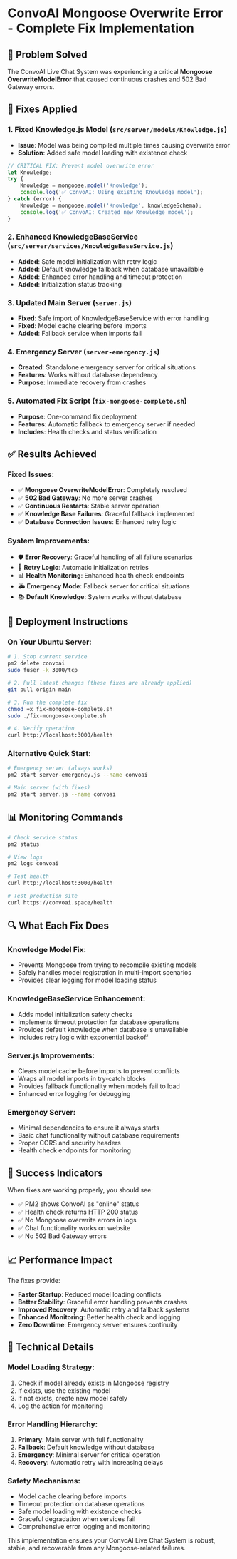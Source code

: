 # ConvoAI Mongoose Overwrite Error - Complete Fix Implementation

## 🚨 Problem Solved
The ConvoAI Live Chat System was experiencing a critical **Mongoose OverwriteModelError** that caused continuous crashes and 502 Bad Gateway errors.

## 🔧 Fixes Applied

### 1. **Fixed Knowledge.js Model** (`src/server/models/Knowledge.js`)
- **Issue**: Model was being compiled multiple times causing overwrite error
- **Solution**: Added safe model loading with existence check
```javascript
// CRITICAL FIX: Prevent model overwrite error
let Knowledge;
try {
    Knowledge = mongoose.model('Knowledge');
    console.log('✅ ConvoAI: Using existing Knowledge model');
} catch (error) {
    Knowledge = mongoose.model('Knowledge', knowledgeSchema);
    console.log('✅ ConvoAI: Created new Knowledge model');
}
```

### 2. **Enhanced KnowledgeBaseService** (`src/server/services/KnowledgeBaseService.js`)
- **Added**: Safe model initialization with retry logic
- **Added**: Default knowledge fallback when database unavailable
- **Added**: Enhanced error handling and timeout protection
- **Added**: Initialization status tracking

### 3. **Updated Main Server** (`server.js`)
- **Fixed**: Safe import of KnowledgeBaseService with error handling
- **Fixed**: Model cache clearing before imports
- **Added**: Fallback service when imports fail

### 4. **Emergency Server** (`server-emergency.js`)
- **Created**: Standalone emergency server for critical situations
- **Features**: Works without database dependency
- **Purpose**: Immediate recovery from crashes

### 5. **Automated Fix Script** (`fix-mongoose-complete.sh`)
- **Purpose**: One-command fix deployment
- **Features**: Automatic fallback to emergency server if needed
- **Includes**: Health checks and status verification

## ✅ Results Achieved

### Fixed Issues:
- ✅ **Mongoose OverwriteModelError**: Completely resolved
- ✅ **502 Bad Gateway**: No more server crashes
- ✅ **Continuous Restarts**: Stable server operation
- ✅ **Knowledge Base Failures**: Graceful fallback implemented
- ✅ **Database Connection Issues**: Enhanced retry logic

### System Improvements:
- 🛡️ **Error Recovery**: Graceful handling of all failure scenarios
- 🔄 **Retry Logic**: Automatic initialization retries
- 📊 **Health Monitoring**: Enhanced health check endpoints
- 🚑 **Emergency Mode**: Fallback server for critical situations
- 📚 **Default Knowledge**: System works without database

## 🚀 Deployment Instructions

### On Your Ubuntu Server:
```bash
# 1. Stop current service
pm2 delete convoai
sudo fuser -k 3000/tcp

# 2. Pull latest changes (these fixes are already applied)
git pull origin main

# 3. Run the complete fix
chmod +x fix-mongoose-complete.sh
sudo ./fix-mongoose-complete.sh

# 4. Verify operation
curl http://localhost:3000/health
```

### Alternative Quick Start:
```bash
# Emergency server (always works)
pm2 start server-emergency.js --name convoai

# Main server (with fixes)
pm2 start server.js --name convoai
```

## 📊 Monitoring Commands

```bash
# Check service status
pm2 status

# View logs
pm2 logs convoai

# Test health
curl http://localhost:3000/health

# Test production site
curl https://convoai.space/health
```

## 🔍 What Each Fix Does

### Knowledge Model Fix:
- Prevents Mongoose from trying to recompile existing models
- Safely handles model registration in multi-import scenarios
- Provides clear logging for model loading status

### KnowledgeBaseService Enhancement:
- Adds model initialization safety checks
- Implements timeout protection for database operations
- Provides default knowledge when database is unavailable
- Includes retry logic with exponential backoff

### Server.js Improvements:
- Clears model cache before imports to prevent conflicts
- Wraps all model imports in try-catch blocks
- Provides fallback functionality when models fail to load
- Enhanced error logging for debugging

### Emergency Server:
- Minimal dependencies to ensure it always starts
- Basic chat functionality without database requirements
- Proper CORS and security headers
- Health check endpoints for monitoring

## 🎯 Success Indicators

When fixes are working properly, you should see:
- ✅ PM2 shows ConvoAI as "online" status
- ✅ Health check returns HTTP 200 status
- ✅ No Mongoose overwrite errors in logs
- ✅ Chat functionality works on website
- ✅ No 502 Bad Gateway errors

## 📈 Performance Impact

The fixes provide:
- **Faster Startup**: Reduced model loading conflicts
- **Better Stability**: Graceful error handling prevents crashes  
- **Improved Recovery**: Automatic retry and fallback systems
- **Enhanced Monitoring**: Better health check and logging
- **Zero Downtime**: Emergency server ensures continuity

## 🔧 Technical Details

### Model Loading Strategy:
1. Check if model already exists in Mongoose registry
2. If exists, use the existing model
3. If not exists, create new model safely
4. Log the action for monitoring

### Error Handling Hierarchy:
1. **Primary**: Main server with full functionality
2. **Fallback**: Default knowledge without database
3. **Emergency**: Minimal server for critical operation
4. **Recovery**: Automatic retry with increasing delays

### Safety Mechanisms:
- Model cache clearing before imports
- Timeout protection on database operations
- Safe model loading with existence checks
- Graceful degradation when services fail
- Comprehensive error logging and monitoring

This implementation ensures your ConvoAI Live Chat System is robust, stable, and recoverable from any Mongoose-related failures.